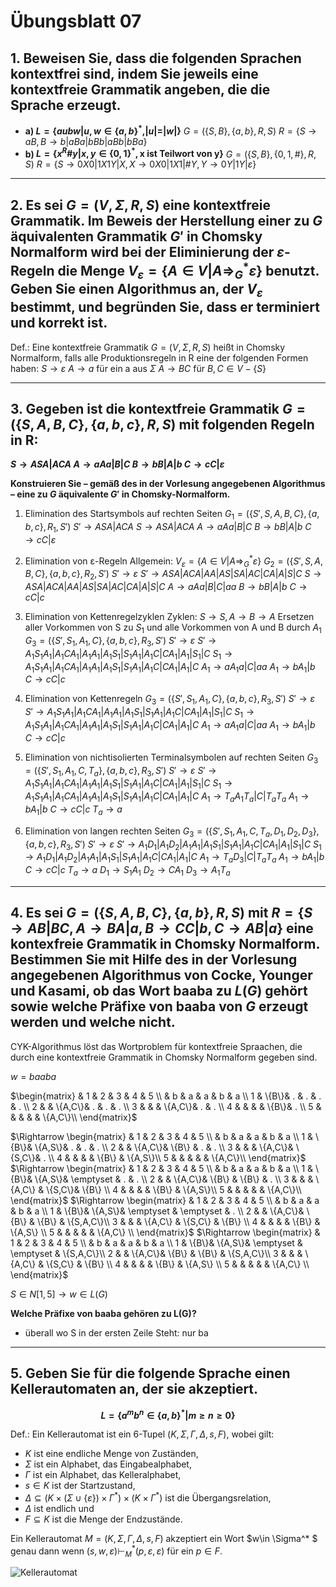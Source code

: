 # Übungsblatt 07
## 1. Beweisen Sie, dass die folgenden Sprachen kontextfrei sind, indem Sie jeweils eine kontextfreie Grammatik angeben, die die Sprache erzeugt.
* __a) $L=\{aubw|u,w\in \{a,b\}^* , |u|=|w|\}$__
$G=(\{S,B\},\{a,b\}, R,S)$
$R=\{S \rightarrow aB, B \rightarrow b|aBa|bBb|aBb|bBa\}$
* __b) $L=\{x^R\#y|x,y\in \{0,1\}^* , \text{x ist Teilwort von y}\}$__
$G=(\{S,B\},\{0,1,\#\}, R,S)$
$R=\{S\rightarrow 0X0|1X1Y|X,X\rightarrow 0X0|1X1|\#Y,Y\rightarrow0Y|1Y|\varepsilon\}$

---

## 2. Es sei $G=(V,\Sigma , R,S)$ eine kontextfreie Grammatik. Im Beweis der Herstellung einer zu $G$ äquivalenten Grammatik $G'$ in Chomsky Normalform wird bei der Eliminierung der $\varepsilon$-Regeln die Menge $V_{\varepsilon}=\{A\in V|A\Rightarrow_G^* \varepsilon\}$ benutzt. Geben Sie einen Algorithmus an, der $V_{\varepsilon}$ bestimmt, und begründen Sie, dass er terminiert und korrekt ist.

Def.:
Eine kontextfreie Grammatik $G=(V,\Sigma , R,S)$ heißt in Chomsky Normalform, falls alle Produktionsregeln in R eine der folgenden Formen haben:
$S\rightarrow \varepsilon$
$A\rightarrow a$ für ein a aus $\Sigma$
$A\rightarrow BC$ für $B,C\in V-\{S\}$

---

## 3. Gegeben ist die kontextfreie Grammatik $G=(\{S,A,B,C\},\{a,b,c\},R,S)$ mit folgenden Regeln in R:

__$S\rightarrow ASA|ACA$
$A\rightarrow aAa|B|C$
$B\rightarrow bB|A|b$
$C\rightarrow cC|\varepsilon$__

__Konstruieren Sie – gemäß des in der Vorlesung angegebenen Algorithmus – eine zu $G$ äquivalente $G'$ in Chomsky-Normalform.__

1) Elimination des Startsymbols auf rechten Seiten
$G_1=(\{S',S,A,B,C\},\{a,b,c\},R_1,S')$
$S'\rightarrow ASA|ACA$
$S\rightarrow ASA|ACA$
$A\rightarrow aAa|B|C$
$B\rightarrow bB|A|b$
$C\rightarrow cC|\varepsilon$

2) Elimination von ε-Regeln
Allgemein: $V_{\varepsilon}=\{A\in V|A\Rightarrow_G^* \varepsilon\}$
$G_2=(\{S',S,A,B,C\},\{a,b,c\},R_2,S')$
$S'\rightarrow \varepsilon$
$S'\rightarrow ASA|ACA|AA|AS|SA|AC|CA|A|S|C$
$S\rightarrow ASA|ACA|AA|AS|SA|AC|CA|A|S|C$
$A\rightarrow aAa|B|C|aa$
$B\rightarrow bB|A|b$
$C\rightarrow cC|c$

3) Elimination von Kettenregelzyklen
Zyklen: $S\rightarrow S, A\rightarrow B\rightarrow A$
Ersetzen aller Vorkommen von S zu $S_1$ und alle Vorkommen von A und B durch $A_1$
$G_3=(\{S',S_1,A_1,C\},\{a,b,c\},R_3,S')$
$S'\rightarrow \varepsilon$
$S'\rightarrow A_1S_1A_1|A_1CA_1|A_1A_1|A_1S_1|S_1A_1|A_1C|CA_1|A_1|S_1|C$
$S_1\rightarrow A_1S_1A_1|A_1CA_1|A_1A_1|A_1S_1|S_1A_1|A_1C|CA_1|A_1|C$
$A_1\rightarrow aA_1a|C|aa$
$A_1\rightarrow bA_1|b$
$C\rightarrow cC|c$

4) Elimination von Kettenregeln
$G_3=(\{S',S_1,A_1,C\},\{a,b,c\},R_3,S')$
$S'\rightarrow \varepsilon$
$S'\rightarrow A_1S_1A_1|A_1CA_1|A_1A_1|A_1S_1|S_1A_1|A_1C|CA_1|A_1|S_1|C$
$S_1\rightarrow A_1S_1A_1|A_1CA_1|A_1A_1|A_1S_1|S_1A_1|A_1C|CA_1|A_1|C$
$A_1\rightarrow aA_1a|C|aa$
$A_1\rightarrow bA_1|b$
$C\rightarrow cC|c$

5) Elimination von nichtisolierten Terminalsymbolen auf rechten Seiten
$G_3=(\{S',S_1,A_1,C,T_a\},\{a,b,c\},R_3,S')$
$S'\rightarrow \varepsilon$
$S'\rightarrow A_1S_1A_1|A_1CA_1|A_1A_1|A_1S_1|S_1A_1|A_1C|CA_1|A_1|S_1|C$
$S_1\rightarrow A_1S_1A_1|A_1CA_1|A_1A_1|A_1S_1|S_1A_1|A_1C|CA_1|A_1|C$
$A_1\rightarrow T_aA_1T_a|C|T_aT_a$
$A_1\rightarrow bA_1|b$
$C\rightarrow cC|c$
$T_a\rightarrow a$

6) Elimination von langen rechten Seiten
$G_3=(\{S',S_1,A_1,C,T_a,D_1,D_2,D_3\},\{a,b,c\},R_3,S')$
$S'\rightarrow \varepsilon$
$S'\rightarrow A_1D_1|A_1D_2|A_1A_1|A_1S_1|S_1A_1|A_1C|CA_1|A_1|S_1|C$
$S_1\rightarrow A_1D_1|A_1D_2|A_1A_1|A_1S_1|S_1A_1|A_1C|CA_1|A_1|C$
$A_1\rightarrow T_aD_3|C|T_aT_a$
$A_1\rightarrow bA_1|b$
$C\rightarrow cC|c$
$T_a\rightarrow a$
$D_1\rightarrow S_1A_1$
$D_2\rightarrow CA_1$
$D_3\rightarrow A_1T_a$

---

## 4. Es sei $G=(\{S,A,B,C\},\{a,b\},R,S)$ mit $R=\{S\rightarrow AB|BC, A\rightarrow BA|a, B\rightarrow CC|b, C\rightarrow AB|a\}$ eine kontexfreie Grammatik in Chomsky Normalform. Bestimmen Sie mit Hilfe des in der Vorlesung angegebenen Algorithmus von Cocke, Younger und Kasami, ob das Wort baaba zu $L(G)$ gehört sowie welche Präfixe von baaba von $G$ erzeugt werden und welche nicht.

CYK-Algorithmus löst das Wortproblem für kontextfreie Spraachen, die durch eine kontextfreie Grammatik in Chomsky Normalform gegeben sind.

$w=baaba$

$\begin{matrix}
   &  1  &  2    &  3    &  4  &  5    \\
   &  b  &  a    &  a    &  b  &  a    \\
 1 & \{B\}&  .    &  .    &  .  &  .    \\
 2 &     & \{A,C\}&  .    &  .  &  .    \\
 3 &     &       & \{A,C\}&  .  &  .    \\
 4 &     &       &       & \{B\}&  .    \\
 5 &     &       &       &     & \{A,C\}\\
\end{matrix}$

$\Rightarrow \begin{matrix}
   &  1  &  2    &  3    &  4    &  5    \\
   &  b  &  a    &  a    &  b    &  a    \\
 1 & \{B\}& \{A,S\}&  .    &  .    &  .    \\
 2 &     & \{A,C\}& \{B\}  &  .    &  .    \\
 3 &     &       & \{A,C\}& \{S,C\}&  .    \\
 4 &     &       &       & \{B\}  & \{A,S\}\\
 5 &     &       &       &       & \{A,C\}\\
\end{matrix}$
$\Rightarrow \begin{matrix}
   &  1  &  2    &  3        &  4    &  5    \\
   &  b  &  a    &  a        &  b    &  a    \\
 1 & \{B\}& \{A,S\}& \emptyset &  .    &  .    \\
 2 &     & \{A,C\}& \{B\}      & \{B\}  &  .    \\
 3 &     &       & \{A,C\}    & \{S,C\}& \{B\}  \\
 4 &     &       &           & \{B\}  & \{A,S\}\\
 5 &     &       &           &       & \{A,C\}\\
\end{matrix}$
$\Rightarrow \begin{matrix}
   &  1  &  2    &  3        &  4        &  5      \\
   &  b  &  a    &  a        &  b        &  a      \\
 1 & \{B\}& \{A,S\}& \emptyset & \emptyset &  .      \\
 2 &     & \{A,C\}& \{B\}      & \{B\}      & \{S,A,C\}\\
 3 &     &       & \{A,C\}    & \{S,C\}    & \{B\}    \\
 4 &     &       &           & \{B\}      & \{A,S\}  \\
 5 &     &       &           &           & \{A,C\}  \\
\end{matrix}$
$\Rightarrow \begin{matrix}
   &  1  &  2    &  3        &  4        &  5      \\
   &  b  &  a    &  a        &  b        &  a      \\
 1 & \{B\}& \{A,S\}& \emptyset & \emptyset & \{S,A,C\}\\
 2 &     & \{A,C\}& \{B\}      & \{B\}      & \{S,A,C\}\\
 3 &     &       & \{A,C\}    & \{S,C\}    & \{B\}    \\
 4 &     &       &           & \{B\}      & \{A,S\}  \\
 5 &     &       &           &           & \{A,C\}  \\
\end{matrix}$


$S\in N[1,5] \rightarrow w \in L(G)$

**Welche Präfixe von baaba gehören zu L(G)?**
* überall wo S in der ersten Zeile Steht: nur ba

---

## 5. Geben Sie für die folgende Sprache einen Kellerautomaten an, der sie akzeptiert.
__$$L=\{a^mb^n \in \{a,b\}^* |m\geq n\geq 0\}$$__

Def.:
Ein Kellerautomat ist ein 6-Tupel $(K,\Sigma,\Gamma,\Delta,s,F)$, wobei gilt:
* $K$ ist eine endliche Menge von Zuständen,
* $\Sigma$ ist ein Alphabet, das Eingabealphabet,
* $\Gamma$ ist ein Alphabet, das Kelleralphabet,
* $s\in K$ ist der Startzustand,
* $\Delta \subseteq(K \times (\Sigma \cup \{\varepsilon\})\times \Gamma^* )\times(K\times\Gamma^* )$ ist die Übergangsrelation,
* $\Delta$ ist endlich und
* $F\subseteq K$ ist die Menge der Endzustände.

Ein Kellerautomat $M=(K,\Sigma,\Gamma,\Delta,s,F)$ akzeptiert ein Wort $w\in \Sigma^* $ genau dann wenn $(s,w,\varepsilon)\vdash_M^* (p,\varepsilon,\varepsilon)$ für ein $p \in F$.

![Kellerautomat](Kellerautomat.png)
